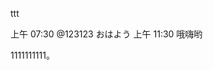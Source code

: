 ttt

<script setup lang="ts">
import { QTagColors } from 'fake-qq-ui';


</script>


<q-window title="123123">
  <q-tip>上午 07:30</q-tip>
  <q-text name="Hanser" avatar=""><a style="text-decoration: none">@123123</a> おはよう</q-text>
  <q-tip>上午 11:30</q-tip>
  <q-text tag="管理员"  :tag-color="QTagColors.orange" name="GraiaX" self>哦嗨哟</q-text>
</q-window>

<curtain>1111111111</curtain>。  
